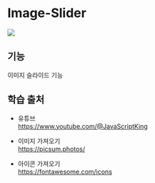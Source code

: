 # Image-Slider
<img src="./image.gif">

## 기능  
이미지 슬라이드 기능 

## 학습 출처
- 유튜브  
https://www.youtube.com/@JavaScriptKing   

- 이미지 가져오기   
https://picsum.photos/   

- 아이콘 가져오기   
https://fontawesome.com/icons   
